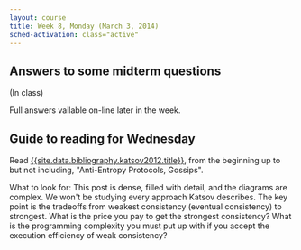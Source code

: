 ```yaml
---
layout: course
title: Week 8, Monday (March 3, 2014)
sched-activation: class="active"
---
```

## Answers to some midterm questions

(In class)

Full answers vailable on-line later in the week.

## Guide to reading for Wednesday

Read
[{{site.data.bibliography.katsov2012.title}}]({{site.data.bibliography.katsov2012.url}}),
from the beginning up to but not including, "Anti-Entropy Protocols, Gossips".

What to look for: This post is dense, filled with detail, and the diagrams
are complex. We won't be studying every approach Katsov describes. The key point is the tradeoffs
from weakest consistency (eventual consistency) to strongest. What is the price you pay to get the 
strongest consistency? What is the programming complexity you must put up with if you accept
the execution efficiency of weak consistency?